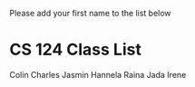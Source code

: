Please add your first name to the list below

# CS 124 Class List
Colin
Charles
Jasmin
Hannela
Raina
Jada
Irene